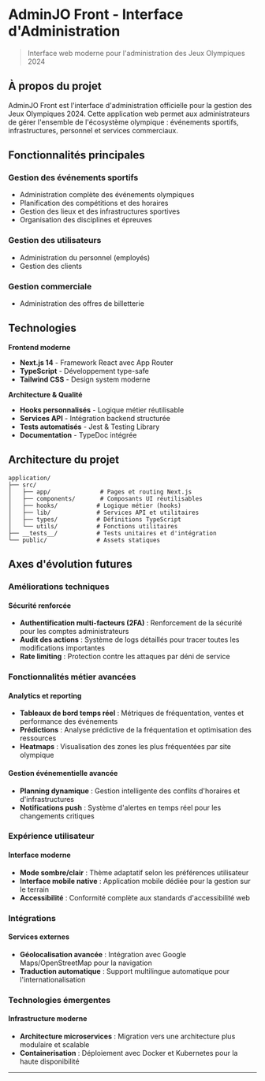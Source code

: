# AdminJO Front - Interface d'Administration

> Interface web moderne pour l'administration des Jeux Olympiques 2024

## À propos du projet

AdminJO Front est l'interface d'administration officielle pour la gestion des Jeux Olympiques 2024. Cette application web permet aux administrateurs de gérer l'ensemble de l'écosystème olympique : événements sportifs, infrastructures, personnel et services commerciaux.

## Fonctionnalités principales

### Gestion des événements sportifs
- Administration complète des événements olympiques
- Planification des compétitions et des horaires
- Gestion des lieux et des infrastructures sportives
- Organisation des disciplines et épreuves

### Gestion des utilisateurs
- Administration du personnel (employés)
- Gestion des clients

### Gestion commerciale
- Administration des offres de billetterie

## Technologies

**Frontend moderne**
- **Next.js 14** - Framework React avec App Router
- **TypeScript** - Développement type-safe
- **Tailwind CSS** - Design system moderne

**Architecture & Qualité**
- **Hooks personnalisés** - Logique métier réutilisable
- **Services API** - Intégration backend structurée
- **Tests automatisés** - Jest & Testing Library
- **Documentation** - TypeDoc intégrée

## Architecture du projet

```
application/
├── src/
│   ├── app/              # Pages et routing Next.js
│   ├── components/       # Composants UI réutilisables
│   ├── hooks/           # Logique métier (hooks)
│   ├── lib/             # Services API et utilitaires
│   ├── types/           # Définitions TypeScript
│   └── utils/           # Fonctions utilitaires
├── __tests__/           # Tests unitaires et d'intégration
└── public/              # Assets statiques
```

## Axes d'évolution futures

### Améliorations techniques

#### Sécurité renforcée
- **Authentification multi-facteurs (2FA)** : Renforcement de la sécurité pour les comptes administrateurs
- **Audit des actions** : Système de logs détaillés pour tracer toutes les modifications importantes
- **Rate limiting** : Protection contre les attaques par déni de service

### Fonctionnalités métier avancées

#### Analytics et reporting
- **Tableaux de bord temps réel** : Métriques de fréquentation, ventes et performance des événements
- **Prédictions** : Analyse prédictive de la fréquentation et optimisation des ressources
- **Heatmaps** : Visualisation des zones les plus fréquentées par site olympique

#### Gestion événementielle avancée
- **Planning dynamique** : Gestion intelligente des conflits d'horaires et d'infrastructures
- **Notifications push** : Système d'alertes en temps réel pour les changements critiques

### Expérience utilisateur

#### Interface moderne
- **Mode sombre/clair** : Thème adaptatif selon les préférences utilisateur
- **Interface mobile native** : Application mobile dédiée pour la gestion sur le terrain
- **Accessibilité** : Conformité complète aux standards d'accessibilité web

### Intégrations

#### Services externes
- **Géolocalisation avancée** : Intégration avec Google Maps/OpenStreetMap pour la navigation
- **Traduction automatique** : Support multilingue automatique pour l'internationalisation

### Technologies émergentes

#### Infrastructure moderne
- **Architecture microservices** : Migration vers une architecture plus modulaire et scalable
- **Containerisation** : Déploiement avec Docker et Kubernetes pour la haute disponibilité

---